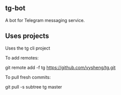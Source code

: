 ## tg-bot

A bot for Telegram messaging service.

## Uses projects

Uses the tg cli project


To add remotes:

git remote add -f tg https://github.com/vysheng/tg.git

To pull fresh commits:

git pull -s subtree tg master
